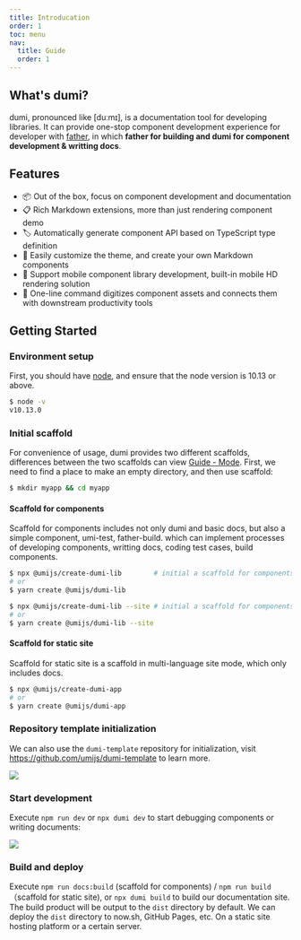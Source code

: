 ```yaml
---
title: Introducation
order: 1
toc: menu
nav:
  title: Guide
  order: 1
---
```


## What's dumi?

dumi, pronounced like [duːmɪ], is a documentation tool for developing libraries. It can provide one-stop component development experience for developer with [father](https://github.com/umijs/father), in which **father for building and dumi for component development & writting docs**.

## Features

- 📦 Out of the box, focus on component development and documentation
- 📋 Rich Markdown extensions, more than just rendering component demo
- 🏷 Automatically generate component API based on TypeScript type definition
- 🎨 Easily customize the theme, and create your own Markdown components
- 📱 Support mobile component library development, built-in mobile HD rendering solution
- 📡 One-line command digitizes component assets and connects them with downstream productivity tools

## Getting Started

### Environment setup

First, you should have [node](https://nodejs.org/en/), and ensure that the node version is 10.13 or above.

```bash
$ node -v
v10.13.0
```

### Initial scaffold

For convenience of usage, dumi provides two different scaffolds, differences between the two scaffolds can view [Guide - Mode](/config#mode). First, we need to find a place to make an empty directory, and then use scaffold:

```bash
$ mkdir myapp && cd myapp
```

#### Scaffold for components

Scaffold for components includes not only dumi and basic docs, but also a simple component, umi-test, father-build. which can implement processes of developing components, writting docs, coding test cases, build components.

```bash
$ npx @umijs/create-dumi-lib        # initial a scaffold for components in doc mode
# or
$ yarn create @umijs/dumi-lib

$ npx @umijs/create-dumi-lib --site # initial a scaffold for components in site mode
# or
$ yarn create @umijs/dumi-lib --site
```

#### Scaffold for static site

Scaffold for static site is a scaffold in multi-language site mode, which only includes docs.

```bash
$ npx @umijs/create-dumi-app
# or
$ yarn create @umijs/dumi-app
```

### Repository template initialization

We can also use the `dumi-template` repository for initialization, visit https://github.com/umijs/dumi-template to learn more.

![](https://gw.alipayobjects.com/zos/bmw-prod/91791904-cdde-4408-959d-72fd0c9049b1/kj80x6lv_w1918_h352.png)

### Start development

Execute `npm run dev` or `npx dumi dev` to start debugging components or writing documents:

![](https://gw.alipayobjects.com/zos/bmw-prod/a74b9643-b1db-48b0-83b1-67d15e13b6fc/k7a3sl0s_w1988_h1310.png)

### Build and deploy

Execute `npm run docs:build` (scaffold for components) / `npm run build`（scaffold for static site), or `npx dumi build` to build our documentation site. The build product will be output to the `dist` directory by default. We can deploy the `dist` directory to now.sh, GitHub Pages, etc. On a static site hosting platform or a certain server.
